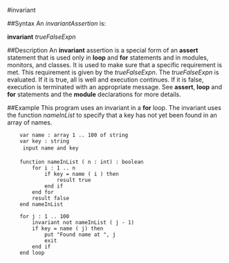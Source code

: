 
#invariant

##Syntax
An _invariantAssertion_ is:


**invariant** _trueFalseExpn_



##Description
An **invariant** assertion is a special form of an **assert** statement that is used only in **loop** and **for** statements and in modules, monitors, and classes. It is used to make sure that a specific requirement is met. This requirement is given by the _trueFalseExpn_. The _trueFalseExpn_ is evaluated. If it is true, all is well and execution continues. If it is false, execution is terminated with an appropriate message. See **assert**, **loop** and **for** statements and the **module** declarations for more details.


##Example
This program uses an invariant in a **for** loop. The invariant uses the function _nameInList_ to specify that a key has not yet been found in an array of names.

        var name : array 1 .. 100 of string
        var key : string
         input name and key 
        
        function nameInList ( n : int) : boolean
            for i : 1 .. n
                if key = name ( i ) then
                    result true
                end if
            end for
            result false
        end nameInList
        
        for j : 1 .. 100
            invariant not nameInList ( j - 1)
            if key = name ( j) then
                put "Found name at ", j
                exit
            end if
        end loop
